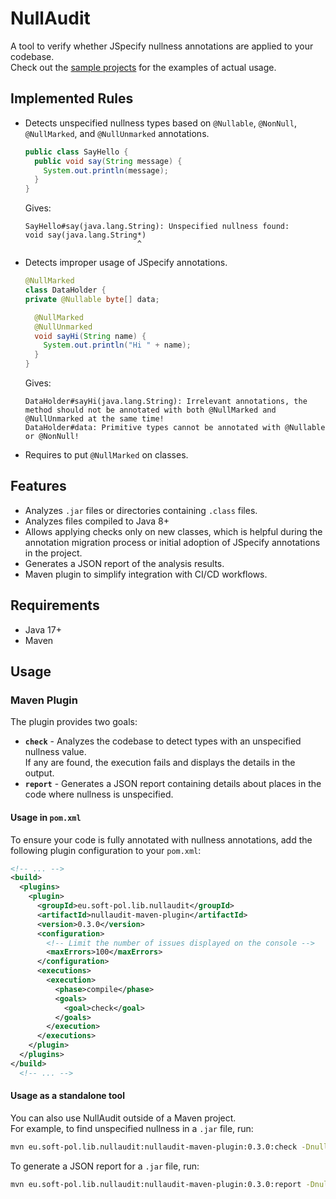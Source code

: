 # NullAudit

A tool to verify whether JSpecify nullness annotations are applied to your codebase.  
Check out the [sample projects](examples) for the examples of actual usage.

## Implemented Rules

- Detects unspecified nullness types based on `@Nullable`, `@NonNull`, `@NullMarked`, and
  `@NullUnmarked` annotations.
  ```java
  public class SayHello {
    public void say(String message) {
      System.out.println(message);
    }
  }
  ```
  Gives:
  ```
  SayHello#say(java.lang.String): Unspecified nullness found:
  void say(java.lang.String*)
                           ^
  ```
- Detects improper usage of JSpecify annotations.
  ```java
  @NullMarked
  class DataHolder {
  private @Nullable byte[] data;

    @NullMarked
    @NullUnmarked
    void sayHi(String name) {
      System.out.println("Hi " + name);
    }
  }
  ```
  Gives:
  ```
  DataHolder#sayHi(java.lang.String): Irrelevant annotations, the method should not be annotated with both @NullMarked and @NullUnmarked at the same time!
  DataHolder#data: Primitive types cannot be annotated with @Nullable or @NonNull!
  ```
- Requires to put `@NullMarked` on classes.

## Features

- Analyzes `.jar` files or directories containing `.class` files.
- Analyzes files compiled to Java 8+
- Allows applying checks only on new classes, which is helpful during the annotation migration
  process or initial adoption of JSpecify annotations in the project.
- Generates a JSON report of the analysis results.
- Maven plugin to simplify integration with CI/CD workflows.

## Requirements

- Java 17+
- Maven

## Usage

### Maven Plugin

The plugin provides two goals:

- **`check`** - Analyzes the codebase to detect types with an unspecified nullness value.  
  If any are found, the execution fails and displays the details in the output.
- **`report`** - Generates a JSON report containing details about places in the code where
  nullness is unspecified.

#### Usage in `pom.xml`

To ensure your code is fully annotated with nullness annotations, add the following plugin
configuration to your `pom.xml`:

```xml
<!-- ... -->
<build>
  <plugins>
    <plugin>
      <groupId>eu.soft-pol.lib.nullaudit</groupId>
      <artifactId>nullaudit-maven-plugin</artifactId>
      <version>0.3.0</version>
      <configuration>
        <!-- Limit the number of issues displayed on the console -->
        <maxErrors>100</maxErrors>
      </configuration>
      <executions>
        <execution>
          <phase>compile</phase>
          <goals>
            <goal>check</goal>
          </goals>
        </execution>
      </executions>
    </plugin>
  </plugins>
</build>
  <!-- ... -->
```

#### Usage as a standalone tool

You can also use NullAudit outside of a Maven project.  
For example, to find unspecified nullness in a `.jar` file, run:

```bash
mvn eu.soft-pol.lib.nullaudit:nullaudit-maven-plugin:0.3.0:check -Dnullaudit.input=log4j-core-2.24.3.jar
```

To generate a JSON report for a `.jar` file, run:

```bash
mvn eu.soft-pol.lib.nullaudit:nullaudit-maven-plugin:0.3.0:report -Dnullaudit.input=log4j-core-2.24.3.jar -Dnullaudit.reportFile=report.json
```
